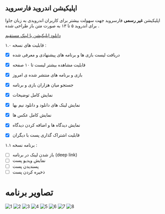 اپلیکیشن اندروید **فارسروید**
--
اپلیکیشن **غیر رسمی** فارسروید جهت سهولت بیشتر برای کاربران اندرویدی به زبان جاوا برای اندروید ۵ تا ۱۳ به صورت متن باز طراحی شده .

[دانلود اپلیکیشن با لینک مستقیم](https://link.com)

قابلیت های نسخه ۱.۰ :
- [x] دریافت لیست بازی ها و برنامه های پیشنهادی و معرفی شده
- [x] قابلیت مشاهده بیشتر لیست تا ۱۰ صفحه
- [x] بازی و برنامه های منتشر شده ی امروز
- [x] جستجو میان هزاران بازی و برنامه
- [x] نمایش کامل توضیحات
- [x] نمایش لینک های دانلود و دانلود نیم بها
- [x] نمایش کامل عکس ها
- [x] نمایش دیدگاه ها و اضافه کردن دیدگاه
- [x] قابلیت اشتراک گذاری پست با دیگران


برنامه نسخه ۱.۱ :
- [ ] باز شدن لینک در برنامه (deep link)
- [ ] نمایش ویدیو پست
- [ ] پسندیدن پست
- [ ] ذخیره کردن پست

# تصاویر برنامه
![1](https://s8.uupload.ir/files/screenshot_2023-07-06-04-32-47-337_com.farsroid.android_l9be.jpg)
![2](https://s8.uupload.ir/files/screenshot_2023-07-06-04-32-56-160_com.farsroid.android_t9ud.jpg)
![3](https://s8.uupload.ir/files/screenshot_2023-07-06-04-33-06-407_com.farsroid.android_nb4g.jpg)
![4](https://s8.uupload.ir/files/screenshot_2023-07-06-04-33-21-770_com.farsroid.android_rjgw.jpg)
![5](https://s8.uupload.ir/files/screenshot_2023-07-06-04-33-30-474_com.farsroid.android_e7u8.jpg)
![6](https://s8.uupload.ir/files/screenshot_2023-07-06-04-33-35-611_com.farsroid.android_d0zi.jpg)
![7](https://s8.uupload.ir/files/screenshot_2023-07-06-04-33-50-305_com.farsroid.android_nuo6.jpg)
![8](https://s8.uupload.ir/files/screenshot_2023-07-06-04-34-01-681_com.farsroid.android_wg3f.jpg)